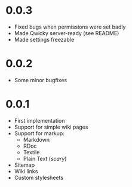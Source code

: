 0.0.3
=====

*   Fixed bugs when permissions were set badly
*   Made Qwicky server-ready (see README)
*   Made settings freezable

0.0.2
=====

*   Some minor bugfixes

0.0.1
=====

*   First implementation
*   Support for simple wiki pages
*   Support for markup:
    -   Markdown
    -   RDoc
    -   Textile
    -   Plain Text (*scary*)
*   Sitemap
*   Wiki links
*   Custom stylesheets

